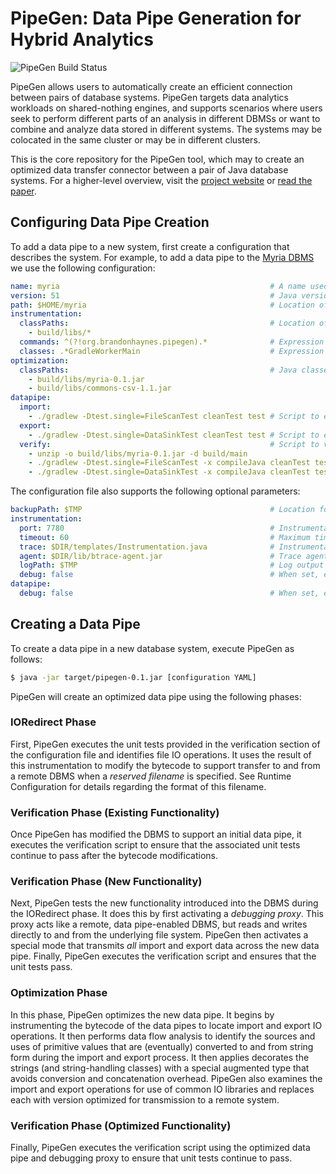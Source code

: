 # PipeGen: Data Pipe Generation for Hybrid Analytics

![PipeGen Build Status](https://travis-ci.org/uwdb/pipegen.svg?branch=master "Build Status")

PipeGen allows users to automatically create an efficient connection between pairs of database systems. PipeGen targets data analytics workloads on shared-nothing engines, and supports scenarios where users seek to perform different parts of an analysis in different DBMSs or want to combine and analyze data stored in different systems. The systems may be colocated in the same cluster or may be in different clusters.

This is the core repository for the PipeGen tool, which may to create an optimized data transfer connector between a pair of Java database systems.  For a higher-level overview, visit the [project website](http://db.cs.washington.edu/projects/pipegen) or [read the paper](https://arxiv.org/pdf/1605.01664v2.pdf).

## Configuring Data Pipe Creation

To add a data pipe to a new system, first create a configuration that describes the system.  For example, to add a data pipe to the [Myria DBMS](http://myria.cs.washington.edu/) we use the following configuration:

```YAML
name: myria 									          # A name used when transferring data to this DBMS
version: 51										          # Java version to use during instrumentation
path: $HOME/myria 								          # Location of the DBMS being modified
instrumentation:
  classPaths:									          # Location of the Java classes and JARs being instrumented
    - build/libs/*
  commands: ^(?!org.brandonhaynes.pipegen).*              # Expression that identifies JVM command lines to consider for instrumentation
  classes: .*GradleWorkerMain					          # Expression that identifies JVM classes to consider for instrumentation
optimization:
  classPaths:									          # Java classes and JARs to consider during optimization
    - build/libs/myria-0.1.jar
    - build/libs/commons-csv-1.1.jar
datapipe:
  import:
    - ./gradlew -Dtest.single=FileScanTest cleanTest test # Script to execute during import data pipe creation
  export:
    - ./gradlew -Dtest.single=DataSinkTest cleanTest test # Script to execute during export data pipe creation
  verify:												  # Script to verify data pipe creation
    - unzip -o build/libs/myria-0.1.jar -d build/main
    - ./gradlew -Dtest.single=FileScanTest -x compileJava cleanTest test
    - ./gradlew -Dtest.single=DataSinkTest -x compileJava cleanTest test
```

The configuration file also supports the following optional parameters:

```YAML
backupPath: $TMP 								          # Location for temporary files during instrumentation and optimization
instrumentation:
  port: 7780									          # Instrumentation listener port
  timeout: 60									          # Maximum time for instrumentation to complete
  trace: $DIR/templates/Instrumentation.java 	          # Instrumentation harness file
  agent: $DIR/lib/btrace-agent.jar 				          # Trace agent JAR
  logPath: $TMP 								          # Log output location
  debug: false									          # When set, emits additional debugging information at runtime
datapipe:
  debug: false									          # When set, emits additional debugging information at runtime
```

## Creating a Data Pipe

To create a data pipe in a new database system, execute PipeGen as follows:

```sh
$ java -jar target/pipegen-0.1.jar [configuration YAML]
```

PipeGen will create an optimized data pipe using the following phases:

### IORedirect Phase

First, PipeGen executes the unit tests provided in the verification section of the configuration file and identifies file IO operations.  It uses the result of this instrumentation to modify the bytecode to support transfer to and from a remote DBMS when a _reserved filename_ is specified.  See Runtime Configuration for details regarding the format of this filename.

### Verification Phase (Existing Functionality)

Once PipeGen has modified the DBMS to support an initial data pipe, it executes the verification script to ensure that the associated unit tests continue to pass after the bytecode modifications.

### Verification Phase (New Functionality)

Next, PipeGen tests the new functionality introduced into the DBMS during the IORedirect phase.  It does this by first activating a _debugging proxy_.  This proxy acts like a remote, data pipe-enabled DBMS, but reads and writes directly to and from the underlying file system.  PipeGen then activates a special mode that transmits _all_ import and export data across the new data pipe.  Finally, PipeGen executes the verification script and ensures that the unit tests pass.

### Optimization Phase

In this phase, PipeGen optimizes the new data pipe.  It begins by instrumenting the bytecode of the data pipes to locate import and export IO operations.  It then performs data flow analysis to identify the sources and uses of primitive values that are (eventually) converted to and from string form during the import and export process.  It then applies decorates the strings (and string-handling classes) with a special augmented type that avoids conversion and concatenation overhead.  PipeGen also examines the import and export operations for use of common IO libraries and replaces each with version optimized for transmission to a remote system.

### Verification Phase (Optimized Functionality)

Finally, PipeGen executes the verification script using the optimized data pipe and debugging proxy to ensure that unit tests continue to pass.

